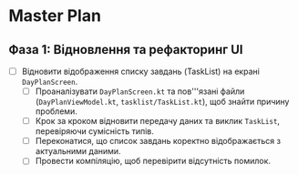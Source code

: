 # Master Plan

## Фаза 1: Відновлення та рефакторинг UI

- [ ] Відновити відображення списку завдань (TaskList) на екрані `DayPlanScreen`.
  - [ ] Проаналізувати `DayPlanScreen.kt` та пов'''язані файли (`DayPlanViewModel.kt`, `tasklist/TaskList.kt`), щоб знайти причину проблеми.
  - [ ] Крок за кроком відновити передачу даних та виклик `TaskList`, перевіряючи сумісність типів.
  - [ ] Переконатися, що список завдань коректно відображається з актуальними даними.
  - [ ] Провести компіляцію, щоб перевірити відсутність помилок.